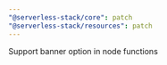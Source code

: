 ```yaml
---
"@serverless-stack/core": patch
"@serverless-stack/resources": patch
---
```


Support banner option in node functions
